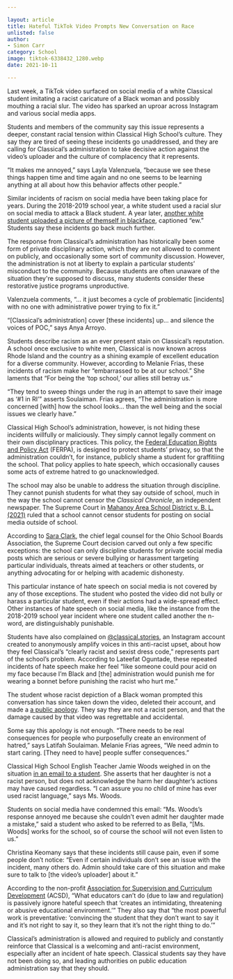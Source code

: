 ```yaml
---

layout: article
title: Hateful TikTok Video Prompts New Conversation on Race
unlisted: false
author:
- Simon Carr
category: School
image: tiktok-6338432_1280.webp
date: 2021-10-11

---
```


Last week, a TikTok video surfaced on social media of a white Classical student imitating  a racist caricature of a Black woman and possibly mouthing a racial slur. The video has sparked an uproar across Instagram and various social media apps. 

Students and members of the community say this issue represents a deeper, constant racial tension within Classical High School’s culture. They say they are tired of seeing these incidents go unaddressed, and they are calling for Classical’s administration to take decisive action against the video’s uploader and the culture of complacency that it represents.

“It makes me annoyed,” says Layla Valenzuela, “because we see these things happen time and time again and no one seems to be learning anything at all about how this behavior affects other people.”

Similar incidents of racism on social media have been taking place for years. During the 2018-2019 school year, a white student used a racial slur on social media to attack a Black student. A year later, [another white student uploaded a picture of themself in blackface](https://classicalchronicle.org/article/racism-at-classical), captioned “ew.” Students say these incidents go back much further.

The response from Classical’s administration has historically been some form of private disciplinary action, which they are not allowed to comment on publicly, and occasionally some sort of community discussion. However, the administration is not at liberty to explain a particular students’ misconduct to the community. Because students are often unaware of the situation they're supposed to discuss, many students consider these restorative justice programs unproductive.

Valenzuela comments, “... it just becomes a cycle of problematic [incidents] with no one with administrative power trying to fix it.”

“[Classical’s administration] cover [these incidents] up… and silence the voices of POC,” says Anya Arroyo.

Students describe racism as an ever present stain on Classical’s reputation. A school once exclusive to white men, Classical is now known across Rhode Island and the country as a shining example of excellent education for a diverse community. However, according to Melanie Frias, these incidents of racism make her “embarrassed to be at our school.” She laments that “For being the ‘top school,’ our allies still betray us.”

“They tend to sweep things under the rug in an attempt to save their image as ‘#1 in RI’” asserts Soulaiman. Frias agrees, “The administration is more concerned [with] how the school looks… than the well being and the social issues we clearly have.”

Classical High School’s administration, however, is not hiding these incidents willfully or maliciously. They simply cannot legally comment on their own disciplinary practices. This policy, the [Federal Education Rights and Policy Act](https://www2.ed.gov/policy/gen/guid/fpco/ferpa/index.html) (FERPA), is designed to protect students’ privacy, so that the administration couldn’t, for instance, publicly shame a student for graffitiing the school. That policy applies to hate speech, which occasionally causes some acts of extreme hatred to go unacknowledged.

The school may also be unable to address the situation through discipline. They cannot punish students for what they say outside of school, much in the way the school cannot censor the _Classical Chronicle_, an independent newspaper. The Supreme Court in [Mahanoy Area School District v. B. L. (2021)](https://www.supremecourt.gov/opinions/20pdf/20-255_g3bi.pdf) ruled that a school cannot censor students for posting on social media outside of school. 

According to [Sara Clark](https://www.google.com/amp/s/www.natlawreview.com/article/new-free-speech-rules-schools-snapchat-assessing-supreme-court-decision%3Famp), the chief legal counsel for the Ohio School Boards Association, the Supreme Court decision carved out only a few specific exceptions: the school can only discipline students for private social media posts which are serious or severe bullying or harassment targeting particular individuals, threats aimed at teachers or other students, or anything advocating for or helping with academic dishonesty.

This particular instance of hate speech on social media is not covered by any of those exceptions. The student who posted the video did not bully or harass a particular student, even if their actions had a wide-spread effect. Other instances of hate speech on social media, like the instance from the  2018-2019 school year incident where one student called another the n-word, are distinguishably punishable.

Students have also complained on [@classical.stories](https://www.instagram.com/classical.stories/), an Instagram account created to anonymously amplify voices in this anti-racist upset, about how they feel Classical’s “clearly racist and sexist dress code,” represents part of the school’s problem. According to Lateefat Oguntade, these repeated incidents of hate speech make her feel “like someone could pour acid on my face because I’m Black and [the] administration would punish me for wearing a bonnet before punishing the racist who hurt me.”

The student whose racist depiction of a Black woman prompted this conversation has since taken down the video, deleted their account, and made a [a public apology](https://classicalchronicle.org/article/student-apology). They say they are not a racist person, and that the damage caused by that video was regrettable and accidental.

Some say this apology is not enough. “There needs to be real consequences for people who purposefully create an environment of hatred,” says Latifah Soulaiman. Melanie Frias agrees, “We need admin to start caring. [They need to have] people suffer consequences.”

Classical High School English Teacher Jamie Woods weighed in on the situation [in an email to a student](https://classicalchronicle.org/article/ms-woods-email). She asserts that her daughter is not a racist person, but does not acknowledge the harm her daughter’s actions may have caused regardless. “I can assure you no child of mine has ever used racist language,” says Ms. Woods. 

Students on social media have condemned this email: “Ms. Woods’s response annoyed me because she couldn’t even admit her daughter made a mistake,” said a student who asked to be referred to as Bella, “[Ms. Woods] works for the school, so of course the school will not even listen to us.”

Christina Keomany says that these incidents still cause pain, even if some people don’t notice: “Even if certain individuals don’t see an issue with the incident, many others do. Admin should take care of this situation and make sure to talk to [the video’s uploader] about it.”

According to the non-profit [Association for Supervision and Curriculum Development](https://www.ascd.org/blogs/responding-to-hateful-speech-in-schools) (ACSD),  “What educators can’t do (due to law and regulation) is passively ignore hateful speech that ‘creates an intimidating, threatening or abusive educational environment.’” They also say that “the most powerful work is preventative: ‘convincing the student that they don’t want to say it and it’s not right to say it, so they learn that it’s not the right thing to do.’”

Classical’s administration is allowed and required to publicly and constantly reinforce that Classical is a welcoming and anti-racist environment, especially after an incident of hate speech. Classical students say they have not been doing so, and leading authorities on public education administration say that they should.




